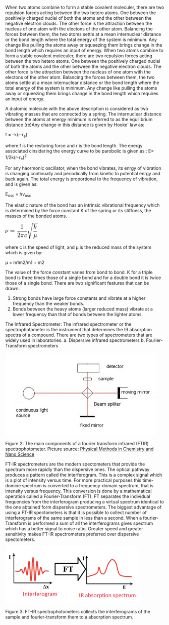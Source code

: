 When two atoms combine to form a stable covalent moleculer, there are two repulsion forces acting between the two hetero atoms. One between the positively charged nuclei of both the atoms and the other between the negative electron clouds. The other force is the attraction between the nucleus of one atom with the electons of the other atom. Balancing the forces between them, the two atoms settle at a mean internuclear distance or the bond length where the total energy of the system is minimum. Any change like pulling the atoms away or squeezing them brings change in the bond length which requires an input of energy.
	When two atoms combine to form a stable covalent moleculer, there are two repulsion forces acting between the two hetero atoms. One between the positively charged nuclei of both the atoms and the other between the negative electron clouds. The other force is the attraction between the nucleus of one atom with the electons of the other atom. Balancing the forces between them, the two atoms settle at a mean internuclear distance or the bond length where the total energy of the system is minimum. Any change like pulling the atoms away or squeezing them brings change in the bond length which requires an input of energy.

A diatomic molecule with the above description is considered as two vibrating masses that are connected by a spring. The internuclear distance between the atoms at energy minimum is referred to as the equilibrium distance (re)Any change in this distance is given by Hooke' law as:

f = -k(r-r<sub>e</sub>)

where f is the restoring force and r is the bond length. The energy associated cinsidering the energy curve to be parobolic is given as :
E= 1/2k(r-r<sub>e</sub>)<sup>2</sup>

For any haormonic oscillator, when the bond vibrates, its enrgy of vibration is changing continually and periodically from kinetic to potential enrgy and back again. The total energy is proportional to the frequency of vibration, and is given as:

E<sub>osc</sub> = hν<sub>osc</sub>

The elastic nature of the bond has an intrinsic vibrational frequency which is determined by the force constant K of the spring or its stiffness, the masses of the bonded atoms.

<img src="images/equation1.png">
 

where c is the speed of light, and μ is the reduced mass of the system which is given by:

μ = m1m2/m1 + m2



The value of the force constant varies from bond to bond. K for a triple bond is three times those of a single bond and for a double bond it is twice those of a single bond. There are two significant features that can be drawn:

1. Strong bonds have large force constants and vibrate at a higher frequency than the weaker bonds.
2. Bonds between the heavy atoms (larger reduced mass) vibrate at a lower frequency than that of bonds between the lighter atoms.

The Infrared Spectrometer:
The infrared spectrometer or the spectrophotometer is the instrument that determines the IR absorption spectra of a compound. There are two types of spectrometers that are widely used in laboratories.
a. Dispersive infrared spectrometers
b. Fourier-Transform spectrometers

<img src="images/figure2_exp7.jpg">

Figure 2: The main components of a fourier transform infrared (FTIR) spectrophotometer.
Picture source: [Physical Methods in Chemistry and Nano Science](https://cnx.org/content/m34660/latest/?collection=col10699/latest)

FT-IR spectrometers are the modern spectometers that provide the spectrum more rapidly than the dispersive ones. The optical pathway produces a pattern called the interferogram. This is a complex signal which is a plot of intensity versus time. For more practical purposes this time-domine spectrum is converted to a frequency-domain spectrum, that is intensity versus frequency. This conversion is done by a mathematical operation called a Fourier-Transform (FT). FT separates the individual frequencies from the interferogram producing a virtual spectrum identical to the one abtained form dispersive spectrometers. The biggest advantage of using a FT-IR spectometers is that it is possible to collect number of interferograms of the same sample in less than a second. When a fourier-Transform is performed a sum of all the interferograms gives spectrum which has a better signal to noise ratio. Greater speed and greater sensitivity makes FT-IR spectrometers preferred over dispersive spectometers.

<img src="images/figure3_exp7.png">

Figure 3: FT-IR spectrophotometers collects the interferograms of the sample and fourier-transform them to a absorption spectrum.
<!-- Takes to much time in Loading -->
<!-- Picture source: [Thermo Nicolet](https://faculty.sdmiramar.edu/fgarces/LabMatters/Instruments/FTIR/FTIR.htm)  -->

